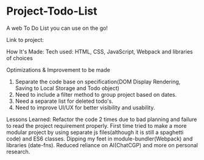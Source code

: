 # Project-Todo-List
A web To Do List you can use on the go!

Link to project: 

How It's Made:
Tech used: HTML, CSS, JavaScript, Webpack and libraries of choices

Optimizations & Improvement to be made
1. Separate the code base on specification(DOM Display Rendering, Saving to Local Storage and Todo object)
2. Need to include a filter method to group project based on dates.
3. Need a separate list for deleted todo's.
4. Need to improve UI/UX for better visibility and usability.

Lessons Learned:
Refactor the code 2 times due to bad planning and failure to read the project requirement properly.
First time tried to make a more modular project by using separate js files(although it is still a spaghetti code) and ES6 classes. Dipping my feet in module-bundler(Webpack) and libraries (date-fns). Reduced reliance on AI(ChatCGP) and more on personal research.